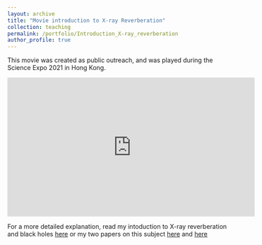 ```yaml
---
layout: archive
title: "Movie introduction to X-ray Reverberation"
collection: teaching
permalink: /portfolio/Introduction_X-ray_reverberation
author_profile: true
---
```

This movie was created as public outreach, and was played during the Science Expo 2021 in Hong Kong.
<iframe width="560" height="315" src="https://www.youtube.com/embed/QXvJrJnXvqo" title="Introduction to X-ray reverberation" frameborder="0" allow="accelerometer; autoplay=1; clipboard-write; encrypted-media; gyroscope; picture-in-picture" allowfullscreen></iframe>

For a more detailed explanation, read my intoduction to X-ray reverberation and black holes 
<a href="https://gfh112.github.io/Lars/theory/X-ray_reverberation" target="">here</a> or my two papers on this subject <a href="https://gfh112.github.io/Lars/publications/X-ray-flourescence" target="">here</a> and <a href="https://gfh112.github.io/Lars/publications/X-ray_reverberation" target="">here</a>
